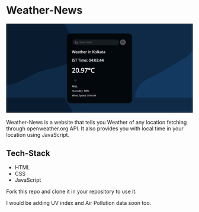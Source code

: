 # Weather-News

![screenshot](image.png)


Weather-News is a website that tells you Weather of any location fetching through openweather.org API. It also provides you with local time in your location using JavaScript.

## Tech-Stack

- HTML
- CSS
- JavaScript

Fork this repo and clone it in your repository to use it.

I would be adding UV index and Air Pollution data soon too.




